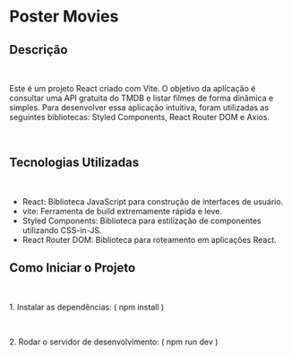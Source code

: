   <h1>Poster Movies</h1>
  </hr>

  <h2>Descrição</h2></br>
  <p>
    Este é um projeto React criado com Vite. O objetivo da aplicação é consultar uma API gratuita do TMDB e listar filmes de forma dinâmica e simples. Para desenvolver essa aplicação intuitiva, foram utilizadas as seguintes bibliotecas: Styled Components, React Router DOM e Axios.
  </p></br>

  <h2>Tecnologias Utilizadas</h2></br>

  <ul>
    <li>React: Biblioteca JavaScript para construção de interfaces de usuário.</li>
    <li>vite: Ferramenta de build extremamente rápida e leve.</li>
    <li>Styled Components: Biblioteca para estilização de componentes utilizando CSS-in-JS.</li>
    <li>React Router DOM: Biblioteca para roteamento em aplicações React.</li>
  </ul>

  <h2>Como Iniciar o Projeto</h2></br>
 
   <p>1. Instalar as dependências: ( npm install ) </p></br>
   <p>2. Rodar o servidor de desenvolvimento: ( npm run dev )</p></br>